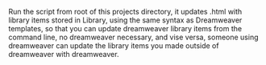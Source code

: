Run the script from root of this projects directory, it updates .html with library items stored in Library, using the same syntax as Dreamweaver templates, so that you can update dreamweaver library items from the command line, no dreamweaver necessary, and vise versa, someone using dreamweaver can update the library items you made outside of dreamweaver with dreamweaver.
